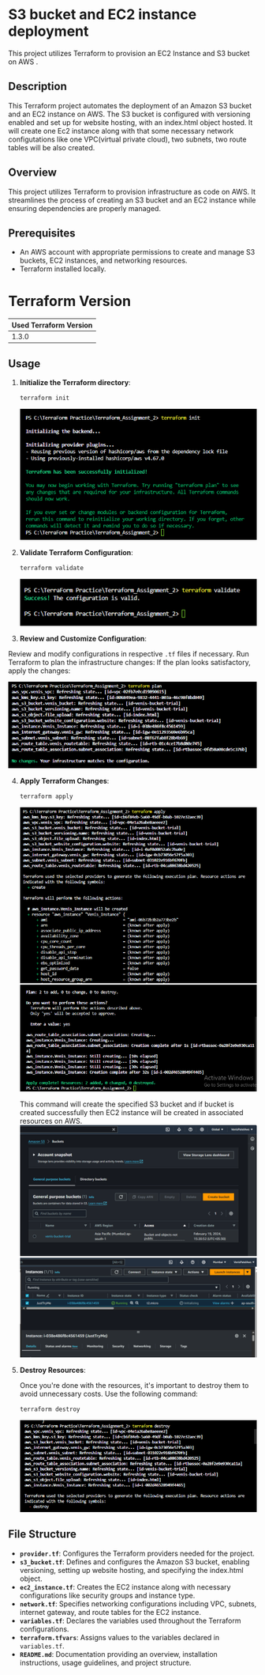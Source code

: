 
# S3 bucket and EC2 instance deployment

This project utilizes Terraform to provision an EC2 Instance and S3 bucket on AWS  .

## Description
This Terraform project automates the deployment of an Amazon S3 bucket and an EC2 instance on AWS. The S3 bucket is configured with versioning enabled and set up for website hosting, with an index.html object hosted. It will create one Ec2 instance along with that some necessary network configutations like one VPC(virtual private cloud), two subnets, two route tables will be also created.


## Overview
This project utilizes Terraform to provision infrastructure as code on AWS. It streamlines the process of creating an S3 bucket and an EC2 instance while ensuring dependencies are properly managed.
## Prerequisites
- An AWS account with appropriate permissions to create and manage S3 buckets, EC2 instances, and networking resources.
- Terraform installed locally.

# Terraform Version

| Used Terraform Version |
|------------------------|
| 1.3.0                  |

## Usage


1. **Initialize the Terraform directory**:

    ```bash
    terraform init
    ```
    ![terraform init](https://github.com/venispatel453/Terraform_Assignment_2/blob/master/Images/init.png)

2. **Validate Terraform Configuration**:

    ```bash
    terraform validate
    ```
    ![terraform validate](https://github.com/venispatel453/Terraform_Assignment_2/blob/master/Images/validate.png)

3. **Review and Customize Configuration**:
   
Review and modify configurations in respective `.tf` files if necessary.
Run Terraform to plan the infrastructure changes:
If the plan looks satisfactory, apply the changes:

![terraform plan](https://github.com/venispatel453/Terraform_Assignment_2/blob/master/Images/plan.png)

4. **Apply Terraform Changes**:

    ```bash
    terraform apply
    ```

    ![terraform apply-1](https://github.com/venispatel453/Terraform_Assignment_2/blob/master/Images/apply-1.png)
    ![terraform apply-2](https://github.com/venispatel453/Terraform_Assignment_2/blob/master/Images/apply-2.png)

   This command will create the specified S3 bucket and if bucket is created successfully then EC2 instance will be created in associated resources on AWS.
   ![s3 bucket created](https://github.com/venispatel453/Terraform_Assignment_2/blob/master/Images/S3_bucket_created.png)
   ![Ec2 instance created](https://github.com/venispatel453/Terraform_Assignment_2/blob/master/Images/instance_created.png)

6. **Destroy Resources**:

   Once you're done with the resources, it's important to destroy them to avoid unnecessary costs. Use the following command:

    ```bash
    terraform destroy
    ```

    ![terraformm destroy](https://github.com/venispatel453/Terraform_Assignment_2/blob/master/Images/destroy.png)

## File Structure

- **`provider.tf`**: Configures the Terraform providers needed for the project.
- **`s3_bucket.tf`**: Defines and configures the Amazon S3 bucket, enabling versioning, setting up website hosting, and specifying the index.html object.
- **`ec2_instance.tf`**: Creates the EC2 instance along with necessary configurations like security groups and instance type.
- **`network.tf`**: Specifies networking configurations including VPC, subnets, internet gateway, and route tables for the EC2 instance.
- **`variables.tf`**: Declares the variables used throughout the Terraform configurations.
- **`terraform.tfvars`**: Assigns values to the variables declared in `variables.tf`.
- **`README.md`**: Documentation providing an overview, installation instructions, usage guidelines, and project structure.



